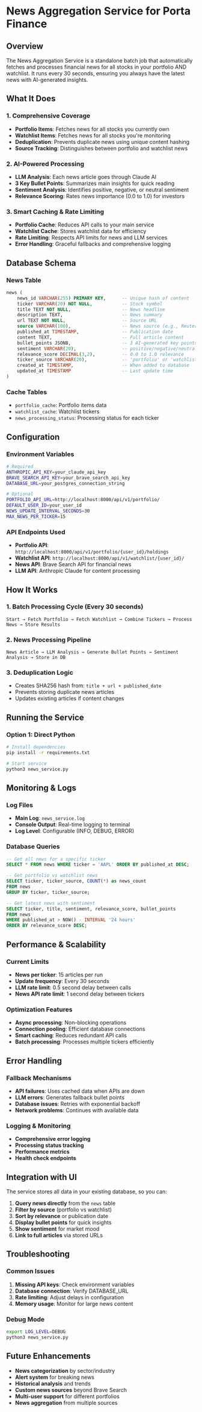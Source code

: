 # News Aggregation Service for Porta Finance

## Overview
The News Aggregation Service is a standalone batch job that automatically fetches and processes financial news for all stocks in your portfolio AND watchlist. It runs every 30 seconds, ensuring you always have the latest news with AI-generated insights.

## What It Does

### 1. **Comprehensive Coverage**
- **Portfolio Items**: Fetches news for all stocks you currently own
- **Watchlist Items**: Fetches news for all stocks you're monitoring
- **Deduplication**: Prevents duplicate news using unique content hashing
- **Source Tracking**: Distinguishes between portfolio and watchlist news

### 2. **AI-Powered Processing**
- **LLM Analysis**: Each news article goes through Claude AI
- **3 Key Bullet Points**: Summarizes main insights for quick reading
- **Sentiment Analysis**: Identifies positive, negative, or neutral sentiment
- **Relevance Scoring**: Rates news importance (0.0 to 1.0) for investors

### 3. **Smart Caching & Rate Limiting**
- **Portfolio Cache**: Reduces API calls to your main service
- **Watchlist Cache**: Stores watchlist data for efficiency
- **Rate Limiting**: Respects API limits for news and LLM services
- **Error Handling**: Graceful fallbacks and comprehensive logging

## Database Schema

### News Table
```sql
news (
    news_id VARCHAR(255) PRIMARY KEY,      -- Unique hash of content
    ticker VARCHAR(20) NOT NULL,           -- Stock symbol
    title TEXT NOT NULL,                   -- News headline
    description TEXT,                      -- News summary
    url TEXT NOT NULL,                     -- Source URL
    source VARCHAR(100),                   -- News source (e.g., Reuters)
    published_at TIMESTAMP,                -- Publication date
    content TEXT,                          -- Full article content
    bullet_points JSONB,                   -- 3 AI-generated key points
    sentiment VARCHAR(20),                 -- positive/negative/neutral
    relevance_score DECIMAL(3,2),          -- 0.0 to 1.0 relevance
    ticker_source VARCHAR(20),             -- 'portfolio' or 'watchlist'
    created_at TIMESTAMP,                  -- When added to database
    updated_at TIMESTAMP                   -- Last update time
)
```

### Cache Tables
- `portfolio_cache`: Portfolio items data
- `watchlist_cache`: Watchlist tickers
- `news_processing_status`: Processing status for each ticker

## Configuration

### Environment Variables
```bash
# Required
ANTHROPIC_API_KEY=your_claude_api_key
BRAVE_SEARCH_API_KEY=your_brave_search_api_key
DATABASE_URL=your_postgres_connection_string

# Optional
PORTFOLIO_API_URL=http://localhost:8000/api/v1/portfolio/
DEFAULT_USER_ID=your_user_id
NEWS_UPDATE_INTERVAL_SECONDS=30
MAX_NEWS_PER_TICKER=15
```

### API Endpoints Used
- **Portfolio API**: `http://localhost:8000/api/v1/portfolio/{user_id}/holdings`
- **Watchlist API**: `http://localhost:8000/api/v1/watchlist/{user_id}/`
- **News API**: Brave Search API for financial news
- **LLM API**: Anthropic Claude for content processing

## How It Works

### 1. **Batch Processing Cycle** (Every 30 seconds)
```
Start → Fetch Portfolio → Fetch Watchlist → Combine Tickers → Process News → Store Results
```

### 2. **News Processing Pipeline**
```
News Article → LLM Analysis → Generate Bullet Points → Sentiment Analysis → Store in DB
```

### 3. **Deduplication Logic**
- Creates SHA256 hash from: `title + url + published_date`
- Prevents storing duplicate news articles
- Updates existing articles if content changes

## Running the Service

### Option 1: Direct Python
```bash
# Install dependencies
pip install -r requirements.txt

# Start service
python3 news_service.py
```

## Monitoring & Logs

### Log Files
- **Main Log**: `news_service.log`
- **Console Output**: Real-time logging to terminal
- **Log Level**: Configurable (INFO, DEBUG, ERROR)

### Database Queries
```sql
-- Get all news for a specific ticker
SELECT * FROM news WHERE ticker = 'AAPL' ORDER BY published_at DESC;

-- Get portfolio vs watchlist news
SELECT ticker, ticker_source, COUNT(*) as news_count 
FROM news 
GROUP BY ticker, ticker_source;

-- Get latest news with sentiment
SELECT ticker, title, sentiment, relevance_score, bullet_points 
FROM news 
WHERE published_at > NOW() - INTERVAL '24 hours'
ORDER BY relevance_score DESC;
```

## Performance & Scalability

### Current Limits
- **News per ticker**: 15 articles per run
- **Update frequency**: Every 30 seconds
- **LLM rate limit**: 0.5 second delay between calls
- **News API rate limit**: 1 second delay between tickers

### Optimization Features
- **Async processing**: Non-blocking operations
- **Connection pooling**: Efficient database connections
- **Smart caching**: Reduces redundant API calls
- **Batch processing**: Processes multiple tickers efficiently

## Error Handling

### Fallback Mechanisms
- **API failures**: Uses cached data when APIs are down
- **LLM errors**: Generates fallback bullet points
- **Database issues**: Retries with exponential backoff
- **Network problems**: Continues with available data

### Logging & Monitoring
- **Comprehensive error logging**
- **Processing status tracking**
- **Performance metrics**
- **Health check endpoints**

## Integration with UI

The service stores all data in your existing database, so you can:

1. **Query news directly** from the `news` table
2. **Filter by source** (portfolio vs watchlist)
3. **Sort by relevance** or publication date
4. **Display bullet points** for quick insights
5. **Show sentiment** for market mood
6. **Link to full articles** via stored URLs

## Troubleshooting

### Common Issues
1. **Missing API keys**: Check environment variables
2. **Database connection**: Verify DATABASE_URL
3. **Rate limiting**: Adjust delays in configuration
4. **Memory usage**: Monitor for large news content

### Debug Mode
```bash
export LOG_LEVEL=DEBUG
python3 news_service.py
```

## Future Enhancements

- **News categorization** by sector/industry
- **Alert system** for breaking news
- **Historical analysis** and trends
- **Custom news sources** beyond Brave Search
- **Multi-user support** for different portfolios
- **News aggregation** from multiple sources

